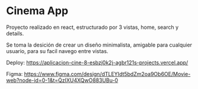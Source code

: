 # Cinema App

Proyecto realizado en react, estructurado por 3 vistas, home, search y details.

Se toma la desición de crear un diseño minimalista, amigable para cualquier usuario, para su facil navego entre vistas.

Deploy: https://aplicacion-cine-8-esbzj0k2j-agbr121s-projects.vercel.app/

Figma: https://www.figma.com/design/dTLEYIdt5bdZm2oa9Ob6OE/Movie-web?node-id=0-1&t=QzIXU4XQwO883UBu-0

